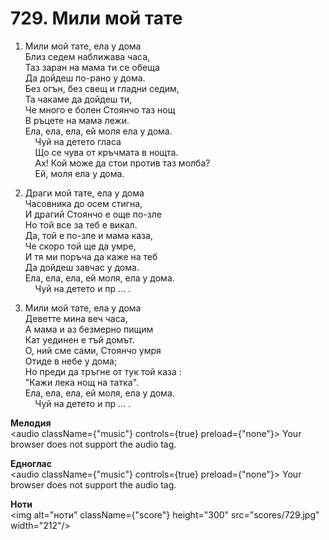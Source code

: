 # 729. Мили мой тате  

1. Мили мой тате, ела у дома  
Близ седем наближава часа,  
Таз заран на мама ти се обеща  
Да дойдеш по-рано у дома.  
Без огън, без свещ и гладни седим,  
Та чакаме да дойдеш ти,  
Че много е болен Стоянчо таз нощ  
В ръцете на мама лежи.  
Ела, ела, ела, ей моля ела у дома.  
    Чуй на детето гласа  
    Що се чува от кръчмата в нощта.  
    Ах! Кой може да стои против таз молба?  
    Ей, моля ела у дома.  

2. Драги мой тате, ела у дома  
Часовника до осем стигна,  
И драгий Стоянчо е още по-зле  
Но той все за теб е викал.  
Да, той е по-зле и мама каза,  
Че скоро той ще да умре,  
И тя ми поръча да каже на теб  
Да дойдеш завчас у дома.  
Ела, ела, ела, ей моля, ела у дома.  
    Чуй на детето и пр ... .  

3. Мили мой тате, ела у дома  
Деветте мина веч часа,  
А мама и аз безмерно пищим  
Кат уединен е тъй домът.  
О, ний сме сами, Стоянчо умря  
Отиде в небе у дома;  
Но преди да тръгне от тук той каза :  
"Кажи лека нощ на татка".  
Ела, ела, ела, ей моля, ела у дома.  
    Чуй на детето и пр ... .  

__Мелодия__  
<audio className={"music"} controls={true} preload={"none"}><source src="mp3/729.mp3" type="audio/mpeg"/>
Your browser does not support the audio tag.
</audio>  

__Едноглас__  
<audio className={"music"} controls={true} preload={"none"}><source src="transp/729.mp3" type="audio/mpeg"/>
Your browser does not support the audio tag.
</audio>  

__Ноти__  
<img alt="ноти" className={"score"} height="300" src="scores/729.jpg" width="212"/>
